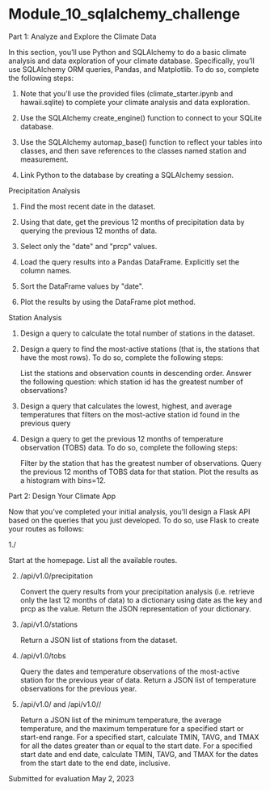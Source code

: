 # Module_10_sqlalchemy_challenge

Part 1: Analyze and Explore the Climate Data

In this section, you’ll use Python and SQLAlchemy to do a basic climate analysis and data exploration of your climate database. Specifically, you’ll use SQLAlchemy ORM queries, Pandas, and Matplotlib. To do so, complete the following steps:

1. Note that you’ll use the provided files (climate_starter.ipynb and hawaii.sqlite) to complete your climate analysis and data exploration.

2. Use the SQLAlchemy create_engine() function to connect to your SQLite database.

3. Use the SQLAlchemy automap_base() function to reflect your tables into classes, and then save references to the classes named station and measurement.

4. Link Python to the database by creating a SQLAlchemy session.


Precipitation Analysis

1. Find the most recent date in the dataset.

2. Using that date, get the previous 12 months of precipitation data by querying the previous 12 months of data.
3. Select only the "date" and "prcp" values.

4. Load the query results into a Pandas DataFrame. Explicitly set the column names.

5. Sort the DataFrame values by "date".

6. Plot the results by using the DataFrame plot method.

Station Analysis

1. Design a query to calculate the total number of stations in the dataset.

2. Design a query to find the most-active stations (that is, the stations that have the most rows). To do so, complete the following steps:

      List the stations and observation counts in descending order.
      Answer the following question: which station id has the greatest number of observations?
      
3. Design a query that calculates the lowest, highest, and average temperatures that filters on the most-active station id found in the previous query

4. Design a query to get the previous 12 months of temperature observation (TOBS) data. To do so, complete the following steps:

    Filter by the station that has the greatest number of observations.
    Query the previous 12 months of TOBS data for that station.
    Plot the results as a histogram with bins=12.
    
Part 2: Design Your Climate App

Now that you’ve completed your initial analysis, you’ll design a Flask API based on the queries that you just developed. To do so, use Flask to create your routes as follows:

1./

   Start at the homepage.
   List all the available routes.

2. /api/v1.0/precipitation

      Convert the query results from your precipitation analysis (i.e. retrieve only the last 12 months of data) to a dictionary using date as the key and prcp as the value.
    Return the JSON representation of your dictionary.

3. /api/v1.0/stations

    Return a JSON list of stations from the dataset.

4. /api/v1.0/tobs

    Query the dates and temperature observations of the most-active station for the previous year of data.
    Return a JSON list of temperature observations for the previous year.

5. /api/v1.0/<start> and /api/v1.0/<start>/<end>

    Return a JSON list of the minimum temperature, the average temperature, and the maximum temperature for a specified start or start-end range.
    For a specified start, calculate TMIN, TAVG, and TMAX for all the dates greater than or equal to the start date.
    For a specified start date and end date, calculate TMIN, TAVG, and TMAX for the dates from the start date to the end date, inclusive.
    
Submitted for evaluation May 2, 2023